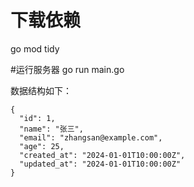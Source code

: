 # 下载依赖
go mod tidy

#运行服务器
go run main.go

数据结构如下：
```
{
  "id": 1,
  "name": "张三",
  "email": "zhangsan@example.com",
  "age": 25,
  "created_at": "2024-01-01T10:00:00Z",
  "updated_at": "2024-01-01T10:00:00Z"
}
```
